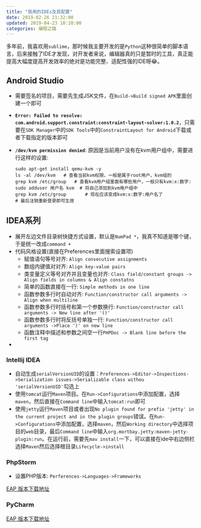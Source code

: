 ```yaml
---
title: "我用的IDEs及其配置"
date: 2019-02-26 21:32:00
updated: 2019-04-23 10:10:00
categories: 编程之路
---
```


多年前，我喜欢用`sublime`，那时候我主要开发的是`Python`这种很简单的脚本语言，后来接触了IDE才发现，对开发者来说，编辑器真的只是暂时的工具，真正能提高大幅度提高开发效率的绝对是功能完整、适配性强的IDE呀😂。

<!--more-->

## Android Studio

- 需要签名的项目，需要先生成JSK文件，在`Build->Build signed APK`里面创建一个即可

- **`Error: Failed to resolve: com.android.support.constraint:constraint-layout-solver:1.0.2`**，只需要在`SDK Manager`中的`SDK Tools`中的`ConstraintLayout for Android`下载或者下载指定的版本即可

- **`/dev/kvm permission denied`**: 原因是当前用户没有在kvm用户组中，需要进行这样的设置:

  ```shell
  sudo apt-get install qemu-kvm -y
  ls -al /dev/kvm	# 查看当前kvm权限，一般是属于root用户，kvm组的
  grep kvm /etc/group	# 查看kvm用户组里面有哪些用户，一般只有kvm:x:数字:
  sudo adduser 用户名 kvm	# 将自己添加到kvm用户组中
  grep kvm /etc/group		# 现在应该变成kvm:x:数字:用户名了
  # 最后注销重新登录即可生效
  ```


## IDEA系列

- 展开左边文件目录树快捷方式设置，默认是`NumPad *`，我真不知道是哪个键，于是统一改成`command +`
- 代码风格设置(直接在Preferences里面搜索设置项)
  - 赋值语句等号对齐: `Align consecutive assignments`
  - 数组内键值对对齐: `Align key-value pairs`
  - 类变量定义等号对齐并且变量也对齐: `Class field/constant groups -> Align fields in columns & Align constatns`
  - 简单的函数直接在一行: `Simple methods in one line`
  - 函数参数多行时自动对齐: `Function/constructor call arguments -> Align when multiline`
  - 函数参数多行时括号和第一个参数换行: `Function/constructor call arguments -> New line after '()'`
  - 函数参数多行时将反括号单独一行: `Function/constructor call arguments ->Place ')' on new line`
  - 函数注释中描述和参数之间空一行`PHPDoc -> Blank line before the first tag`
- 

### Intellij IDEA

- 自动生成`serialVersionUID`的设置：`Preferences->Editor->Inspections->Serialization issues->Serializable class withou 'serialVersionUID'`勾选上
- 使用`tomcat`运行`Maven`项目。在`Run->Configurations`中添加配置，选择`maven`，然后直接在`Command line`中输入`tomcat:run`即可
- 使用`jetty`运行`Maven`项目或者出现`No plugin found for prefix 'jetty' in the current project and in the plugin groups`错误。在`Run->Configurations`中添加配置，选择`maven`，然后`Working directory`中选择项目的`web`目录，最后`Command line`中输入`org.mortbay.jetty:maven-jetty-plugin:run`。在运行前，需要先`mav install`一下，可以直接在ide中右边侧栏选择`Maven`然后选择根目录`Lifecycle->install`

### PhpStorm

- 设置PHP版本: `Perferences->Languages->Frameworks`

[EAP 版本下载地址](https://www.jetbrains.com/phpstorm/eap/)

### PyCharm

[EAP 版本下载地址](https://www.jetbrains.com/pycharm/nextversion/)